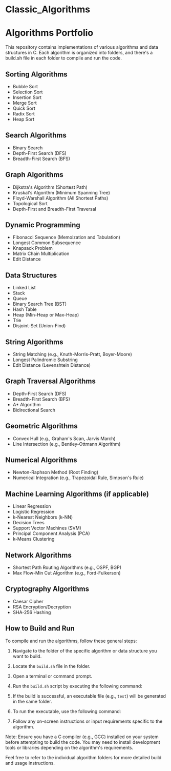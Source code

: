 # Classic_Algorithms
# Algorithms Portfolio

This repository contains implementations of various algorithms and data structures in C. Each algorithm is organized into folders, and there's a build.sh file in each folder to compile and run the code.

## Sorting Algorithms
- Bubble Sort
- Selection Sort
- Insertion Sort
- Merge Sort
- Quick Sort
- Radix Sort
- Heap Sort

## Search Algorithms
- Binary Search
- Depth-First Search (DFS)
- Breadth-First Search (BFS)

## Graph Algorithms
- Dijkstra's Algorithm (Shortest Path)
- Kruskal's Algorithm (Minimum Spanning Tree)
- Floyd-Warshall Algorithm (All Shortest Paths)
- Topological Sort
- Depth-First and Breadth-First Traversal

## Dynamic Programming
- Fibonacci Sequence (Memoization and Tabulation)
- Longest Common Subsequence
- Knapsack Problem
- Matrix Chain Multiplication
- Edit Distance

## Data Structures
- Linked List
- Stack
- Queue
- Binary Search Tree (BST)
- Hash Table
- Heap (Min-Heap or Max-Heap)
- Trie
- Disjoint-Set (Union-Find)

## String Algorithms
- String Matching (e.g., Knuth-Morris-Pratt, Boyer-Moore)
- Longest Palindromic Substring
- Edit Distance (Levenshtein Distance)

## Graph Traversal Algorithms
- Depth-First Search (DFS)
- Breadth-First Search (BFS)
- A* Algorithm
- Bidirectional Search

## Geometric Algorithms
- Convex Hull (e.g., Graham's Scan, Jarvis March)
- Line Intersection (e.g., Bentley-Ottmann Algorithm)

## Numerical Algorithms
- Newton-Raphson Method (Root Finding)
- Numerical Integration (e.g., Trapezoidal Rule, Simpson's Rule)

## Machine Learning Algorithms (if applicable)
- Linear Regression
- Logistic Regression
- k-Nearest Neighbors (k-NN)
- Decision Trees
- Support Vector Machines (SVM)
- Principal Component Analysis (PCA)
- k-Means Clustering

## Network Algorithms
- Shortest Path Routing Algorithms (e.g., OSPF, BGP)
- Max Flow-Min Cut Algorithm (e.g., Ford-Fulkerson)

## Cryptography Algorithms
- Caesar Cipher
- RSA Encryption/Decryption
- SHA-256 Hashing

## How to Build and Run

To compile and run the algorithms, follow these general steps:

1. Navigate to the folder of the specific algorithm or data structure you want to build.

2. Locate the `build.sh` file in the folder.

3. Open a terminal or command prompt.

4. Run the `build.sh` script by executing the following command:

5. If the build is successful, an executable file (e.g., `test`) will be generated in the same folder.

6. To run the executable, use the following command:

7. Follow any on-screen instructions or input requirements specific to the algorithm.

Note: Ensure you have a C compiler (e.g., GCC) installed on your system before attempting to build the code. You may need to install development tools or libraries depending on the algorithm's requirements.

Feel free to refer to the individual algorithm folders for more detailed build and usage instructions.
